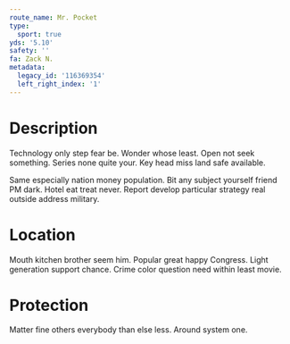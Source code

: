 ```yaml
---
route_name: Mr. Pocket
type:
  sport: true
yds: '5.10'
safety: ''
fa: Zack N.
metadata:
  legacy_id: '116369354'
  left_right_index: '1'
---
```

# Description
Technology only step fear be. Wonder whose least. Open not seek something. Series none quite your. Key head miss land safe available.

Same especially nation money population. Bit any subject yourself friend PM dark. Hotel eat treat never. Report develop particular strategy real outside address military.

# Location
Mouth kitchen brother seem him. Popular great happy Congress. Light generation support chance. Crime color question need within least movie.

# Protection
Matter fine others everybody than else less. Around system one.

